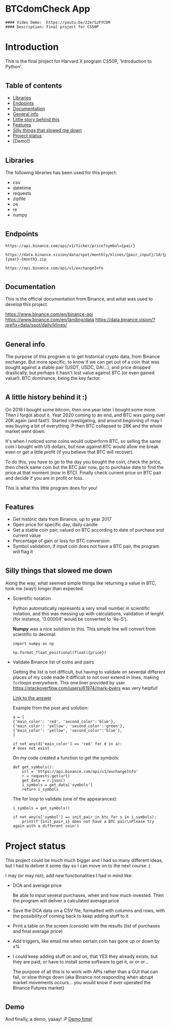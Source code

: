 # BTCdomCheck App
    #### Video Demo:  https://youtu.be/22erSzFYCbM
    #### Description: Final project for CS50P

# Introduction
This is the final project for Harvard X program CS50P, 'Introduction to Python'.
#

## Table of contents
* [Libraries](#libraries)
* [Endpoints](#endpoints)
* [Documentation](#documentation)
* [General info](#general-info)
* [Little story behind this](#a-little-history-behind-it)
* [Features](#features)
* [Silly things that slowed me down](#silly-things-that-slowed-me-down)
* [Project status](#project-status)
* [Demo!]
#
## Libraries
The following libraries has been used for this project:
- csv
- datetime
- requests
- zipfile
- os
- re
- numpy
#
## Endpoints

```
https://api.binance.com/api/v1/ticker/price?symbol={pair}

https://data.binance.vision/data/spot/monthly/klines/{pair_input}/1d/{pair_input}-1d-{year}-{month}.zip

https://api.binance.com/api/v1/exchangeInfo
```
#

## Documentation
This is the official documentation from Binance, and what was used to develop this project.

https://www.binance.com/en/binance-api
https://www.binance.com/en/landing/data
https://data.binance.vision/?prefix=data/spot/daily/klines/

#
## General info
The purpose of this program is to get historical crypto data, from Binance exchange. But more specific, to know if we can get out of a coin that was bought against a stable pair (USDT, USDC, DAI...), and price dropped drastically,
but perhaps it hasn't lost value against BTC (or even gained value!). BTC dominance, being the key factor.
#
## A little history behind it :) 
On 2018 I bought some bitcoin, then one year later I bought some more. Then I forgot about it.
Year 2020 coming to an end, and BTC was going over 20K again (and fast!). Started investigating, and around beginning of may I was buying a bit of everything :P then BTC collapsed to 28K and the whole market went down.

It's when I noticed some coins would outperform BTC, so selling the same coin I bought with US dollars, but now against BTC would allow me break even or get a little profit (if you believe that BTC will recover).

To do this, you have to go to the day you bought the coin, check the price, then check same coin but the BTC pair now, go to purchase date to find the price at that moment (now in BTC). Finally check current price on BTC pair and decide if you are in profit or loss.

This is what this little program does for you!
#
## Features
- Get historic data from Binance, up to year 2017
- Open price for specific day, daily candle
- Get a stable coin pair, valued on BTC according to date of purchase and current value
- Percentage of gain or loss for BTC conversion
- Symbol validation, if input coin does not have a BTC pair, the program will flag it
#
## Silly things that slowed me down
Along the way, what seemed simple things like returning a value in BTC, took me (way!) longer than expected.
- Scientific notation

    Python automatically represents a very small number in scientific notation, and this was messing up with calculations, validation of lenght (for instance, '0.00004' would be converted to '4e-5').

    **Numpy** was a nice solution to this. This simple line will convert from scientific to decimal:
    ```
    import numpy as np

    np.format_float_positional(float({price})
    ```
- Validate Binance list of coins and pairs

    Getting the list is not difficult, but having to validate on severdal different places of my code made it difficult to not over extend in lines, making `for`loops everywhere.
    This one liner provided by user https://stackoverflow.com/users/61974/mark-byers was very helpful!

    [Link to the answer](https://stackoverflow.com/questions/3897499/check-if-value-already-exists-within-list-of-dictionaries#:~:text=Here%27s%20one%20way%20to%20do%20it%3A)

    Example from the post and solution:
    ```
    a = [
    {'main_color': 'red', 'second_color':'blue'},
    {'main_color': 'yellow', 'second_color':'green'},
    {'main_color': 'yellow', 'second_color':'blue'},
    ]
    ```
    ```
    if not any(d['main_color'] == 'red' for d in a):
    # does not exist
    ```

    On my code created a function to get the symbols:

    ```
    def get_symbols():
        url = 'https://api.binance.com/api/v1/exchangeInfo'
        r = requests.get(url)
        get_data = r.json()
        i_symbols = get_data['symbols']
        return i_symbols
    ```
    The for loop to validate (one of the appearances):

    ```
    i_symbols = get_symbols()

    if not any(s['symbol'] == init_pair_in_btc for s in i_symbols):
        print(f'{init_pair_i} does not have a BTC pair\nPlease try again with a different coin')
    ```
# Project status
This project could be much much bigger and I had so many different ideas, but I had to deliver it some day so I can move on to the next course :)

I may (or may not), add new functionalities I had in mind like:
- DCA and average price

    Be able to input several purchases, when and how much invested. Then the program will deliver a calculated average price
- Save the DCA data on a CSV file, formatted with columns and rows, with the possibility of coming back to keep adding stuff to it
- Print a table on the screen (console) with the results (list of purchases and final average price)
- Add triggers, like email me when certain coin has gone up or down by x%
- I could keep adding stuff on and on, that YES they already exists, but they are paid, or have to install some software to get it, or or or...

    The purpose of all this is to work with APIs rather than a GUI that can fail, or slow things down (aka Binance not responding when abrupt market movements occurs... you would know if ever operated the Binance Futures market)
#

## Demo
And finally, a demo, yaaay! :P
[Demo time!](https://youtu.be/22erSzFYCbM)
